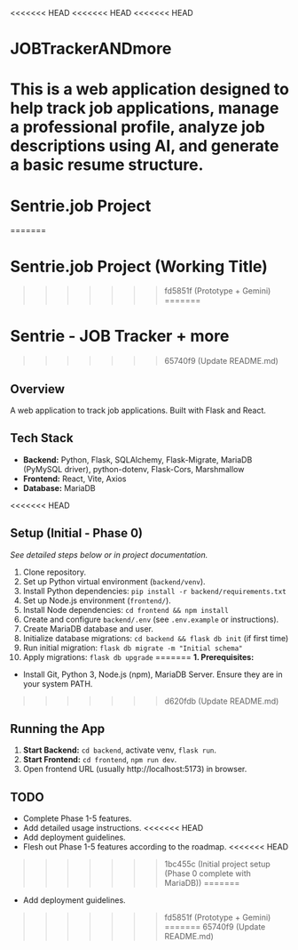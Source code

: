 <<<<<<< HEAD
<<<<<<< HEAD
<<<<<<< HEAD
# JOBTrackerANDmore
This is a web application designed to help track job applications, manage a professional profile, analyze job descriptions using AI, and generate a basic resume structure.
=======
# Sentrie.job Project
=======
# Sentrie.job Project (Working Title)
>>>>>>> fd5851f (Prototype + Gemini)
=======
# Sentrie - JOB Tracker + more
>>>>>>> 65740f9 (Update README.md)

## Overview

A web application to track job applications. Built with Flask and React.

## Tech Stack

* **Backend:** Python, Flask, SQLAlchemy, Flask-Migrate, MariaDB (PyMySQL driver), python-dotenv, Flask-Cors, Marshmallow
* **Frontend:** React, Vite, Axios
* **Database:** MariaDB

<<<<<<< HEAD
## Setup (Initial - Phase 0)

*See detailed steps below or in project documentation.*

1.  Clone repository.
2.  Set up Python virtual environment (`backend/venv`).
3.  Install Python dependencies: `pip install -r backend/requirements.txt`
4.  Set up Node.js environment (`frontend/`).
5.  Install Node dependencies: `cd frontend && npm install`
6.  Create and configure `backend/.env` (see `.env.example` or instructions).
7.  Create MariaDB database and user.
8.  Initialize database migrations: `cd backend && flask db init` (if first time)
9.  Run initial migration: `flask db migrate -m "Initial schema"`
10. Apply migrations: `flask db upgrade`
=======
**1. Prerequisites:**

* Install Git, Python 3, Node.js (npm), MariaDB Server. Ensure they are in your system PATH.
>>>>>>> d620fdb (Update README.md)

## Running the App

1.  **Start Backend:** `cd backend`, activate venv, `flask run`.
2.  **Start Frontend:** `cd frontend`, `npm run dev`.
3.  Open frontend URL (usually http://localhost:5173) in browser.

## TODO

* Complete Phase 1-5 features.
* Add detailed usage instructions.
<<<<<<< HEAD
* Add deployment guidelines.
* Flesh out Phase 1-5 features according to the roadmap.
<<<<<<< HEAD
>>>>>>> 1bc455c (Initial project setup (Phase 0 complete with MariaDB))
=======
* Add deployment guidelines.
>>>>>>> fd5851f (Prototype + Gemini)
=======
>>>>>>> 65740f9 (Update README.md)
